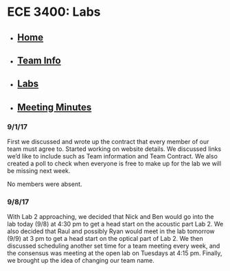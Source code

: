 # ECE 3400: Labs
* ## [Home](./index.md)
* ## [Team Info](./info.md)
* ## [Labs](./labs.md)
* ## [Meeting Minutes](./minutes.md)


### 9/1/17

First we discussed and wrote up the contract that every member of our team must agree to. Started working on website details. We discussed links we’d like to include such as Team information and Team Contract. We also created a poll to check when everyone is free to make up for the lab we will be missing next week. 

No members were absent. 

### 9/8/17

With Lab 2 approaching, we decided that Nick and Ben would go into the lab today (9/8) at 4:30 pm to get a head start on the acoustic part Lab 2. We also decided that Raul and possibly Ryan would meet in the lab tomorrow (9/9) at 3 pm to get a head start on the optical part of Lab 2. We then discussed scheduling another set time for a team meeting every week, and the consensus was meeting at the open lab on Tuesdays at 4:15 pm. Finally, we brought up the idea of changing our team name.
